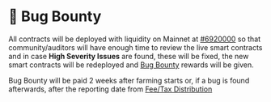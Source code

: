 # 🐛 Bug Bounty

All contracts will be deployed with liquidity on Mainnet at [\#6920000](https://testnet.bscscan.com/block/countdown/6922000) so that community/auditors will have enough time to review the live smart contracts and in case **High Severity Issues** are found, these will be fixed, the new smart contracts will be redeployed and [Bug Bounty](bug-bounty.md) rewards will be given.

Bug Bounty will be paid 2 weeks after farming starts or, if a bug is found afterwards, after the reporting date from [Fee/Tax Distribution](../features/deposit-fee-redistribution.md)

